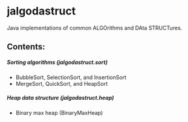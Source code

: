 jalgodastruct
=============

Java implementations of common ALGOrithms and DAta STRUCTures.

Contents:
---------

##### Sorting algorithms (jalgodastruct.sort)
+ BubbleSort, SelectionSort, and InsertionSort
+ MergeSort, QuickSort, and HeapSort

##### Heap data structure (jalgodastruct.heap)
+ Binary max heap (BinaryMaxHeap)
